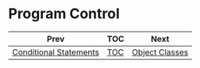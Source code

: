 # Program Control



| Prev                  | TOC                 | Next               |
|-----------------------|---------------------|--------------------|
| [Conditional Statements](conditionalStatements.md) | [TOC](../ReadMe.md) | [Object Classes](objectClasses.md) |